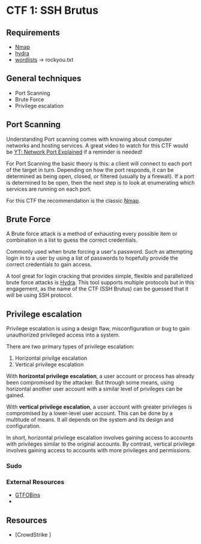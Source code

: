 # CTF 1: SSH Brutus

## Requirements
- [Nmap](https://nmap.org/)
- [hydra](https://www.kali.org/tools/hydra/)
- [wordlists](https://www.kali.org/tools/wordlists/) -> rockyou.txt

## General techniques
- Port Scanning
- Brute Force
- Privilege escalation

## Port Scanning
Understanding Port scanning comes with knowing about computer networks and hosting services.
A great video to watch for this CTF would be [YT: Network Port Explained](https://www.youtube.com/watch?v=g2fT-g9PX9o) if a reminder is needed!

For Port Scanning the basic theory is this: a client will connect to each port of the target in turn.
Depending on how the port responds, it can be determined as being open, closed, or filtered (usually by a firewall).
If a port is determined to be open, then the next step is to look at enumerating which services are running on each port.

For this CTF the recommendation is the classic [Nmap](https://nmap.org/).

## Brute Force
A Brute force attack is a method of exhausting every possible item or combination in a list to guess the correct credentials.

Commonly used when brute forcing a user's password.
Such as attempting login in to a user by using a list of passwords to hopefully provide the correct credentials to gain access.

A tool great for login cracking that provides simple, flexible and parallelized brute force attacks is [Hydra](https://www.kali.org/tools/hydra/).
This tool supports multiple protocols but in this engagement, as the name of the CTF (SSH Brutus) can be guessed that it will be using SSH protocol.

## Privilege escalation
Privilege escalation is using a design flaw, misconfiguration or bug to gain unauthorized privileged access into a system.

There are two primary types of privilege escalation:
1. Horizontal privilge escalation
2. Vertical privilege escalation

With **horizontal privilege escalation**, a user account or process has already been compromised by the attacker.
But through some means, using horizontal another user account with a similar level of privileges can be gained.

With **vertical privilege escalation**, a user account with greater privileges is compromised by a lower-level user account.
This can be done by a multitude of means. It all depends on the system and its design and configuration.

In short, horizontal privilege escalation involves gaining access to accounts with privileges similar to the original accounts.
By contrast, vertical privilege involves gaining access to accounts with more privileges and permissions.

### Sudo
### External Resources
- [GTFOBins](https://gtfobins.github.io/)
- 


## Resources
- [CrowdStrike ]
